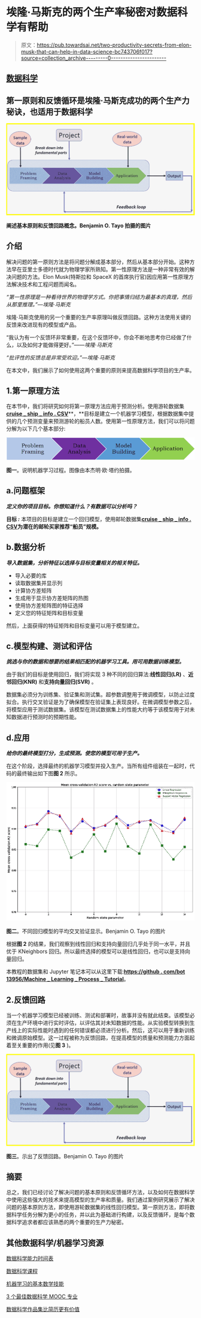 # 埃隆·马斯克的两个生产率秘密对数据科学有帮助

> 原文：<https://pub.towardsai.net/two-productivity-secrets-from-elon-musk-that-can-help-in-data-science-bc743706f017?source=collection_archive---------0----------------------->

## [数据科学](https://towardsai.net/p/category/data-science)

## 第一原则和反馈循环是埃隆·马斯克成功的两个生产力秘诀，也适用于数据科学

![](img/e3da718a58e70f94eff482af529ba206.png)

**阐述基本原则和反馈回路概念。Benjamin O. Tayo 拍摄的图片**

## 介绍

解决问题的第一原则方法是将问题分解成基本部分，然后从基本部分开始。这种方法早在亚里士多德时代就为物理学家所熟知。第一性原理方法是一种非常有效的解决问题的方法。Elon Musk(特斯拉和 SpaceX 的首席执行官)因应用第一性原理方法解决技术和工程问题而闻名。

*“第一性原理是一种看待世界的物理学方式。你把事情归结为最基本的真理，然后从那里推理。”—埃隆·马斯克*

埃隆·马斯克使用的另一个重要的生产率原理叫做反馈回路。这种方法使用关键的反馈来改进现有的模型或产品。

“我认为有一个反馈环非常重要，在这个反馈环中，你会不断地思考你已经做了什么，以及如何才能做得更好。”——*埃隆·马斯克*

*“批评性的反馈总是非常受欢迎。”—埃隆·马斯克*

在本文中，我们展示了如何使用这两个重要的原则来提高数据科学项目的生产率。

## 1.第一原理方法

在本节中，我们将研究如何将第一原理方法应用于预测分析。使用游轮数据集[**cruise _ ship _ info . CSV**](https://github.com/bot13956/ML_Model_for_Predicting_Ships_Crew_Size)**，**目标是建立一个机器学习模型，根据数据集中提供的几个预测变量来预测游轮的船员人数。使用第一性原理方法，我们可以将问题分解为以下几个基本部分:

![](img/3d31f7b40a334bd3cf155151c366b72d.png)

**图一**。说明机器学习过程。图像由本杰明·欧·塔约拍摄。

## a.问题框架

***定义你的项目目标。你想知道什么？有数据可以分析吗？***

**目标 *:*** 本项目的目标是建立一个回归模型，使用邮轮数据集[**cruise _ ship _ info . CSV**](https://github.com/bot13956/ML_Model_for_Predicting_Ships_Crew_Size)**为潜在的邮轮买家推荐“船员”规模。**

## b.数据分析

***导入数据集，分析特征以选择与目标变量相关的相关特征。***

*   导入必要的库
*   读取数据集并显示列
*   计算协方差矩阵
*   生成用于显示协方差矩阵的热图
*   使用协方差矩阵图的特征选择
*   定义您的特征矩阵和目标变量

然后，上面获得的特征矩阵和目标变量可以用于模型建立。

## c.模型构建、测试和评估

***挑选与你的数据和想要的结果相匹配的机器学习工具。用可用数据训练模型。***

由于我们的目标是使用回归，我们将实现 3 种不同的回归算法:**线性回归(LR)** 、**近邻回归(KNR)** 和**支持向量回归(SVR)** 。

数据集必须分为训练集、验证集和测试集。超参数调整用于微调模型，以防止过度拟合。执行交叉验证是为了确保模型在验证集上表现良好。在微调模型参数之后，将模型应用于测试数据集。该模型在测试数据集上的性能大约等于该模型用于对未知数据进行预测时的预期性能。

## d.应用

***给你的最终模型打分，生成预测。使您的模型可用于生产。***

在这个阶段，选择最终的机器学习模型并投入生产。当所有组件组装在一起时，代码的最终输出如下图**图 2** 所示。

![](img/03b2e8ea392b99bf7fc55b6bf8fe0f38.png)

**图二**。不同回归模型的平均交叉验证显示。Benjamin O. Tayo 的图片

根据**图 2** 的结果，我们观察到线性回归和支持向量回归几乎处于同一水平，并且优于 KNeighbors 回归。所以最终选择的模型可以是线性回归，也可以是支持向量回归。

本教程的数据集和 Jupyter 笔记本可以从这里下载:[**https://github . com/bot 13956/Machine _ Learning _ Process _ Tutorial**](https://github.com/bot13956/Machine_Learning_Process_Tutorial)。

## 2.反馈回路

当一个机器学习模型已经被训练、测试和部署时，故事并没有就此结束。该模型必须在生产环境中进行实时评估，以评估其对未知数据的性能。从实验模型转换到生产线上的实际性能时遇到的任何错误都必须进行分析。然后，这可以用于重新训练和微调原始模型。这一过程被称为反馈回路，在提高模型的质量和预测能力方面起着至关重要的作用(见**图 3** )。

![](img/b6c7bb24321edb5280bf8d256f530c2c.png)

**图三**。示出了反馈回路。Benjamin O. Tayo 的图片

## 摘要

总之，我们已经讨论了解决问题的基本原则和反馈循环方法，以及如何在数据科学中使用这些强大的技术来提高模型的生产率和质量。我们通过案例研究展示了解决问题的基本原则方法，即使用游轮数据集的线性回归模型。第一原则方法，即将数据科学任务分解为更小的任务，并以此为基础进行构建，以及反馈循环，是每个数据科学追求者都应该熟悉的两个重要的生产力秘密。

## 其他数据科学/机器学习资源

[数据科学能力时间表](https://medium.com/towards-artificial-intelligence/timeline-for-data-science-competence-1b724e7977e0)

[数据科学课程](https://medium.com/towards-artificial-intelligence/data-science-curriculum-bf3bb6805576)

[机器学习的基本数学技能](https://medium.com/towards-artificial-intelligence/4-math-skills-for-machine-learning-12bfbc959c92)

[3 个最佳数据科学 MOOC 专业](https://medium.com/towards-artificial-intelligence/3-best-data-science-mooc-specializations-d58da382f628)

[数据科学作品集比简历更有价值](https://towardsdatascience.com/a-data-science-portfolio-is-more-valuable-than-a-resume-2d031d6ce518)
